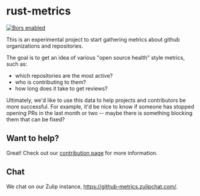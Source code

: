 # rust-metrics

[![Bors enabled](https://bors.tech/images/badge_small.svg)](https://app.bors.tech/repositories/34875)

This is an experimental project to start gathering metrics about github organizations and repositories.

The goal is to get an idea of various "open source health" style metrics, such as:

- which repositories are the most active?
- who is contributing to them?
- how long does it take to get reviews?

Ultimately, we'd like to use this data to help projects and contributors be more successful. For example, it'd be nice to know if someone has stopped opening PRs in the last month or two -- maybe there is something blocking them that can be fixed?

## Want to help?

Great! Check out our [contribution page](https://optopodi.github.io/optopodi/contributing.html) for more information.

## Chat

We chat on our Zulip instance, <https://github-metrics.zulipchat.com/>.
